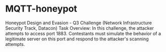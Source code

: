 # MQTT-honeypot
Honeypot Design and Evasion - Q3 Challenge (Network Infrastructure Security Track, Datacon)  Task Overview: In this challenge, the attacker attempts to access port 1883. Contestants must simulate the behavior of a legitimate server on this port and respond to the attacker's scanning attempts.
